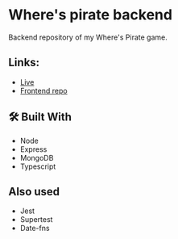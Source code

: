 # Where's pirate backend
Backend repository of my Where's Pirate game.
## Links:
- [Live](https://wheres-pirate.vercel.app/)
- [Frontend repo](https://github.com/Kacegz/wheres-pirate)
## 🛠️ Built With
- Node
- Express
- MongoDB
- Typescript
## Also used
- Jest
- Supertest
- Date-fns